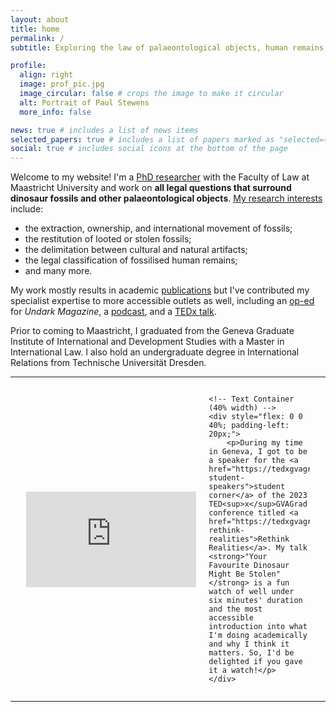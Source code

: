```yaml
---
layout: about
title: home
permalink: /
subtitle: Exploring the law of palaeontological objects, human remains, museums, and cultural artifacts

profile:
  align: right
  image: prof_pic.jpg
  image_circular: false # crops the image to make it circular
  alt: Portrait of Paul Stewens
  more_info: false

news: true # includes a list of news items
selected_papers: true # includes a list of papers marked as "selected={true}"
social: true # includes social icons at the bottom of the page
---
```


Welcome to my website! I'm a [PhD researcher](https://www.maastrichtuniversity.nl/pp-stewens) with the Faculty of Law at Maastricht University and work on **all legal questions that surround dinosaur fossils and other palaeontological objects**. [My research interests](/projects-and-interests/) include:

- the extraction, ownership, and international movement of fossils;
- the restitution of looted or stolen fossils;
- the delimitation between cultural and natural artifacts;
- the legal classification of fossilised human remains;
- and many more.

My work mostly results in academic [publications](/publications/) but I've contributed my specialist expertise to more accessible outlets as well, including an [op-ed](https://undark.org/2024/04/25/opinion-academic-publishers-ukrainian-fossils-theft/) for _Undark Magazine_, a [podcast](https://open.spotify.com/episode/16Qnd9HLb5P6zoeBqEov5l?si=52941a7a395843f6), and a [TEDx talk](/tedx-talk/).

Prior to coming to Maastricht, I graduated from the Geneva Graduate Institute of International and Development Studies with a Master in International Law. I also hold an undergraduate degree in International Relations from Technische Universität Dresden.

---

<div style="display: flex; justify-content: center; align-items: center; max-width: 90%; margin: 0 auto;">
    <!-- Video Container (60% width) -->
    <div style="flex: 0 0 60%; padding-right: 20px;"> <!-- Flex set to 60% width -->
        <div style="position: relative; padding-bottom: 56.25%; height: 0; overflow: hidden;">
            <iframe style="position: absolute; top: 0; left: 0; width: 100%; height: 100%;" 
                    src="https://www.youtube.com/embed/pVf-5-Jl41s" 
                    frameborder="0" 
                    allow="accelerometer; autoplay; encrypted-media; gyroscope; picture-in-picture" 
                    allowfullscreen>
            </iframe>
        </div>
    </div>

    <!-- Text Container (40% width) -->
    <div style="flex: 0 0 40%; padding-left: 20px;">
        <p>During my time in Geneva, I got to be a speaker for the <a href="https://tedxgvagrad.com/2023-student-speakers">student corner</a> of the 2023 TED<sup>x</sup>GVAGrad conference titled <a href="https://tedxgvagrad.com/2023-rethink-realities">Rethink Realities</a>. My talk <strong>"Your Favourite Dinosaur Might Be Stolen"</strong> is a fun watch of well under six minutes' duration and the most accessible introduction into what I'm doing academically and why I think it matters. So, I'd be delighted if you gave it a watch!</p>
    </div>

</div>

---

